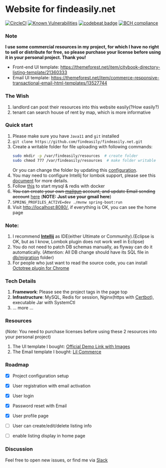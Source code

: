 Website for findeasily.net
============================

[![CircleCI](https://circleci.com/gh/findeasily/findeasily.net.svg?style=svg)](https://circleci.com/gh/findeasily/findeasily.net)
[![Known Vulnerabilities](https://snyk.io/test/github/findeasily/findeasily.net/badge.svg?targetFile=pom.xml)](https://snyk.io/test/github/findeasily/findeasily.net?targetFile=pom.xml)
[![codebeat badge](https://codebeat.co/badges/85b75467-0afb-4436-beaf-f8db43517f81)](https://codebeat.co/projects/github-com-findeasily-findeasily-net-master)
[![BCH compliance](https://bettercodehub.com/edge/badge/findeasily/findeasily.net?branch=master)](https://bettercodehub.com/)

### Note
**I use some commercial resources in my project, for which I have no right to sell or distribute for free, so please purchase your license before using it in your personal project. Thank you!**
* Front-end UI template: https://themeforest.net/item/citybook-directory-listing-template/21360333
* Email UI template: https://themeforest.net/item/commerce-responsive-transactional-email-html-templates/13527744

### The Wish
1. landlord can post their resources into this website easily(?How easily?)
2. tenant can search house of rent by map, which is more informative

### Quick start
1. Please make sure you have `Java11` and `git` installed
2. `git clone https://github.com/findeasily/findeasily.net.git`
3. Create a writable folder for file uploading with following commands:
    ```bash
    sudo mkdir -p /var/findeasily/resources  # create folder
    sudo chmod 777 /var/findeasily/resources  # make folder writable
    ```
   Or you can change the folder by updating this [configuration](./src/main/resources/application.properties#L34).
4. You may need to configure Intellij for lombok support, please see this [document](./docs/Intellij-lombok-setup.md) for more details.
5. Follow [this](https://github.com/findeasily/findeasily.net/blob/master/script/README.md) to start mysql & redis with docker
6. <del>You can create your own [mailgun](https://www.mailgun.com/) account, and update Email sending account</del> [here](https://github.com/findeasily/findeasily.net/blob/master/src/main/resources/application-dev.properties) (**NOTE: Just use your gmail here**)
7. `SPRING_PROFILES_ACTIVE=dev ./mvnw spring-boot:run`
8. Visit [http://localhost:8080/](http://localhost:8080/), if everything is OK, you can see the home page

### Note:
1. I recommend [**Intellij**](https://www.jetbrains.com/idea/download/) as IDE(either Ultimate or Community).(Eclipse is OK, but as I know, Lombok plugin does not work well in Eclipse)
2. You do not need to patch DB schemas manually, as flyway can do it automatically. (Attention: All DB change should have its SQL file in [db/migration](https://github.com/findeasily/findeasily.net/tree/master/src/main/resources/db/migration) folder)
3. For people who just want to read the source code, you can install [Octotree plugin for Chrome](https://chrome.google.com/webstore/detail/octotree/bkhaagjahfmjljalopjnoealnfndnagc?hl=en-US)

### Tech Details
1. **Framework**: Please see the project tags in the page top
2. **Infrastructure**: MySQL, Redis for session, Nginx(https with [Certbot](https://certbot.eff.org/)), executable Jar with SystemCtl
3. ... more ...

### Resources 
(*Note*: You need to purchase licenses before using these 2 resources into your personal project)
1. The UI template I bought: [Official Demo Link with Images](http://citybook.kwst.net/)
2. The Email template I bought: [Lil Commerce](http://notification-emails.com/transactional-email-templates) 

### Roadmap
- [x] Project configuration setup
- [x] User registration with email activation
- [x] User login
- [x] Password reset with Email
- [x] User profile page
- [ ] User can create/edit/delete listing info
- [ ] enable listing display in home page


### Discussion
Feel free to open new issues, or find me via [Slack](https://join.slack.com/t/findeasily/shared_invite/enQtNzExMDA0OTM5NDkwLTQ1MDIxYTUxYThhOGMxOTE3MDM4NTE3M2FhMzUyMzU0NWI0YzMyNmRjMmEyZTZjNjg3M2Q4YTE4ODQ1NjQwODA)
